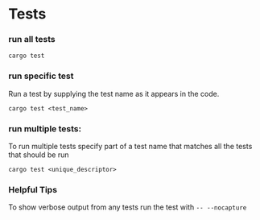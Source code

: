 # Tests

### run all tests

`cargo test`

### run specific test
Run a test by supplying the test name as it appears in the code.

`cargo test <test_name>`

### run multiple tests:
To run multiple tests specify part of a test name that matches all the tests that should be run

`cargo test <unique_descriptor>`

### Helpful Tips
To show verbose output from any tests run the test with `-- --nocapture`